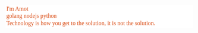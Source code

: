 <!--
**amorist/amorist** is a ✨ _special_ ✨ repository because its `README.md` (this file) appears on your GitHub profile.
![Amor](https://avatars0.githubusercontent.com/u/14037268?s=460&u=141e9e5c5e86a2cf652ca9a3b0271f06ea0e4488&v=4)
-->

<svg version="1.1" xmlns="http://www.w3.org/2000/svg" viewBox="0 0 2688 335">
  <!-- svg-source:excalidraw -->
  <defs>
    <style>
      @font-face {
        font-family: "Virgil";
        src: url("https://excalidraw.com/FG_Virgil.woff2");
      }
      @font-face {
        font-family: "Cascadia";
        src: url("https://excalidraw.com/Cascadia.woff2");
      }
    </style>
  </defs>
  <rect x="0" y="0" width="2688" height="335" fill="#ffffff"></rect><g transform="translate(10 10) rotate(0 1334 157.5)"><text x="0" y="74" font-family="Virgil" font-size="83.90622584954212px" fill="#d9480f" text-anchor="start" style="white-space: pre;" direction="ltr">I'm Amot</text><text x="0" y="179" font-family="Virgil" font-size="83.90622584954212px" fill="#d9480f" text-anchor="start" style="white-space: pre;" direction="ltr">golang nodejs python</text><text x="0" y="284" font-family="Virgil" font-size="83.90622584954212px" fill="#d9480f" text-anchor="start" style="white-space: pre;" direction="ltr">Technology is how you get to the solution, it is not the solution.</text></g></svg>